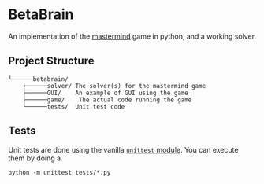 # BetaBrain
An implementation of the [mastermind](https://en.wikipedia.org/wiki/Mastermind_(board_game)) game in python,
and a working solver.

## Project Structure
```
└──────betabrain/
    ├──────solver/ The solver(s) for the mastermind game
    ├──────GUI/    An example of GUI using the game
    ├──────game/    The actual code running the game
    └──────tests/  Unit test code
```

## Tests
Unit tests are done using the vanilla [`unittest` module](https://docs.python.org/3/library/unittest.html). You
can execute them by doing a
```
python -m unittest tests/*.py
```

